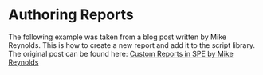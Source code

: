# Authoring Reports

The following example was taken from a blog post written by Mike Reynolds. This is how to create a new report and add it to the script library. The original post can be found here: 
[Custom Reports in SPE by Mike Reynolds](http://sitecorejunkie.com/2014/05/28/create-a-custom-report-in-sitecore-powershell-extensions/)